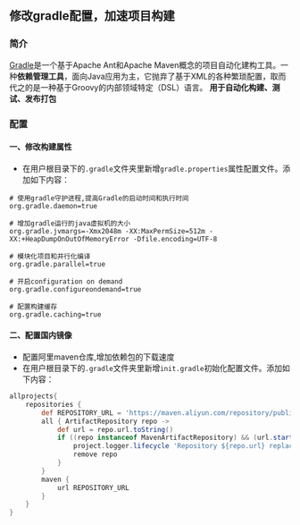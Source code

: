 ## 修改gradle配置，加速项目构建



### 简介

[Gradle](https://link.jianshu.com/?t=https://gradle.org/#close-notification)是一个基于Apache Ant和Apache Maven概念的项目自动化建构工具。一种**依赖管理工具**，面向Java应用为主，它抛弃了基于XML的各种繁琐配置，取而代之的是一种基于Groovy的内部领域特定（DSL）语言。 **用于自动化构建、测试、发布打包**



### 配置

#### 一、修改构建属性

- 在用户根目录下的`.gradle`文件夹里新增`gradle.properties`属性配置文件。添加如下内容：

```properties
# 使用gradle守护进程,提高Gradle的启动时间和执行时间
org.gradle.daemon=true

# 增加gradle运行的java虚拟机的大小
org.gradle.jvmargs=-Xmx2048m -XX:MaxPermSize=512m -XX:+HeapDumpOnOutOfMemoryError -Dfile.encoding=UTF-8

# 模块化项目和并行化编译
org.gradle.parallel=true

# 开启configuration on demand
org.gradle.configureondemand=true

# 配置构建缓存
org.gradle.caching=true
```

[官方文档]: http://www.gradle.org/docs/current/userguide/build_environment.html





#### 二、配置国内镜像

- 配置阿里maven仓库,增加依赖包的下载速度
- 在用户根目录下的`.gradle`文件夹里新增`init.gradle`初始化配置文件。添加如下内容：

```groovy
allprojects{
    repositories {
        def REPOSITORY_URL = 'https://maven.aliyun.com/repository/public'
        all { ArtifactRepository repo ->
            def url = repo.url.toString()
            if ((repo instanceof MavenArtifactRepository) && (url.startsWith('https://repo1.maven.org/maven2') || url.startsWith('https://jcenter.bintray.com'))) {
                project.logger.lifecycle 'Repository ${repo.url} replaced by $REPOSITORY_URL .'
                remove repo
            }
        }
        maven {
            url REPOSITORY_URL
        }
    }
}
```

